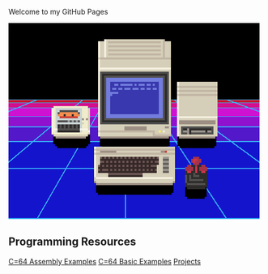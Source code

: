 Welcome to my GitHub Pages

![logo](644.png)

## Programming Resources

[C=64 Assembly Examples](asm-tutorials.md)  [C=64 Basic Examples](basic/)  [Projects][3]

[3]:(Projects/)

 

